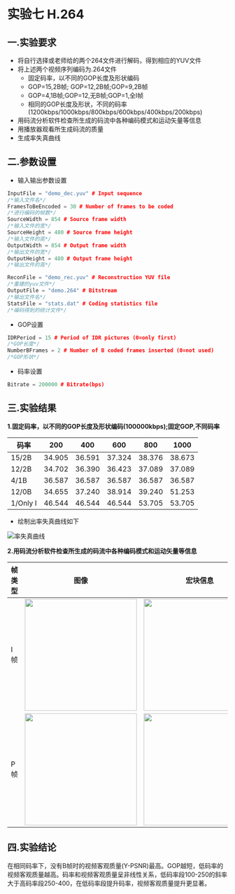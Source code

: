 # 实验七 H.264
## 一.实验要求

+ 将自行选择或老师给的两个264文件进行解码，得到相应的YUV文件
+ 将上述两个视频序列编码为.264文件
	+ 固定码率，以不同的GOP长度及形状编码
  	+ GOP=15,2B帧; GOP=12,2B帧;GOP=9,2B帧
    + GOP=4,1B帧;GOP=12,无B帧;GOP=1,全I帧
	+ 相同的GOP长度及形状，不同的码率(1200kbps/1000kbps/800kbps/600kbps/400kbps/200kbps)
+ 用码流分析软件检查所生成的码流中各种编码模式和运动矢量等信息
+ 用播放器观看所生成码流的质量
+ 生成率失真曲线

## 二.参数设置

+ 输入输出参数设置
```cpp
InputFile = "demo_dec.yuv" # Input sequence
/*输入文件名*/
FramesToBeEncoded = 30 # Number of frames to be coded
/*进行编码的帧数*/
SourceWidth = 854 # Source frame width
/*输入文件的宽*/
SourceHeight = 480 # Source frame height
/*输入文件的高*/
OutputWidth = 854 # Output frame width
/*输出文件的宽*/
OutputHeight = 480 # Output frame height
/*输出文件的高*/

ReconFile = "demo_rec.yuv" # Reconstruction YUV file
/*重建的yuv文件*/
OutputFile = "demo.264" # Bitstream
/*输出文件名*/
StatsFile = "stats.dat" # Coding statistics file
/*编码得到的统计文件*/
```

+ GOP设置
```cpp
IDRPeriod = 15 # Period of IDR pictures (0=only first)
/*GOP长度*/
NumberBFrames = 2 # Number of B coded frames inserted (0=not used)
/*GOP形状*/
```

+ 码率设置
```cpp
Bitrate = 200000 # Bitrate(bps)
```
## 三.实验结果

**1.固定码率，以不同的GOP长度及形状编码(100000kbps);固定GOP,不同码率**

码率 | 200 | 400 | 600 | 800 | 1000
--- | --- | ---| --- | --- | --- 
15/2B |34.905|36.591|37.324|38.376|38.673
12/2B |34.702|36.390|36.423|37.089|37.089
4/1B |36.587|36.587|36.587|36.587|36.587
12/0B |34.655|37.240|38.914|39.240|51.253
1/Only I|46.544|46.544|46.544|53.705|53.705

+ 绘制出率失真曲线如下

![率失真曲线](https://github.com/cucrui/Data-compression/blob/master/%E5%AE%9E%E9%AA%8C%E4%B8%83_H.264/img/%E7%8E%87%E5%A4%B1%E7%9C%9F%E6%9B%B2%E7%BA%BF.png)

**2.用码流分析软件检查所生成的码流中各种编码模式和运动矢量等信息**

帧类型 | 图像 | 宏块信息
--- | --- | ---
I帧 | <img src = "https://github.com/cucrui/Data-compression/blob/master/%E5%AE%9E%E9%AA%8C%E4%B8%83_H.264/img/I%E5%B8%A7.png" width = 256/> | <img src = "https://github.com/cucrui/Data-compression/blob/master/%E5%AE%9E%E9%AA%8C%E4%B8%83_H.264/img/I%20MB.png" width = 256/>
P帧 | <img src = "https://github.com/cucrui/Data-compression/blob/master/%E5%AE%9E%E9%AA%8C%E4%B8%83_H.264/img/P%E5%B8%A7.png" width = 256/> | <img src = "https://github.com/cucrui/Data-compression/blob/master/%E5%AE%9E%E9%AA%8C%E4%B8%83_H.264/img/p%20MB.png" width = 256/>

## 四.实验结论

在相同码率下，没有B帧时的视频客观质量(Y-PSNR)最高。GOP越短，低码率的视频客观质量越高。码率和视频客观质量呈非线性关系，低码率段100-250的斜率大于高码率段250-400，在低码率段提升码率，视频客观质量提升更显著。

